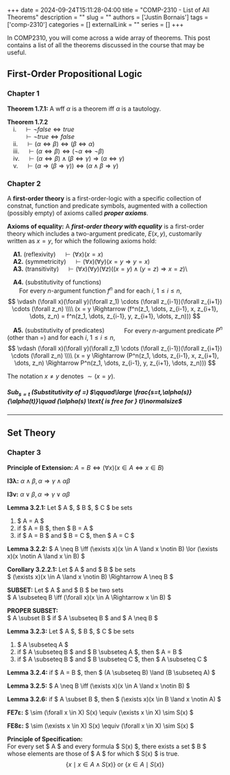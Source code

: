 +++ 
date = 2024-09-24T15:11:28-04:00
title = "COMP-2310 - List of All Theorems"
description = ""
slug = ""
authors = ['Justin Bornais']
tags = ['comp-2310']
categories = []
externalLink = ""
series = []
+++

<style>.line { padding: 0 1em; }</style>

In COMP2310, you will come across a wide array of theorems. This post contains a list of all the theorems discussed in the course that may be useful.

## First-Order Propositional Logic
### Chapter 1
**Theorem 1.7.1:** A wff $\alpha$ is a theorem iff $\alpha$ is a tautology.

**Theorem 1.7.2**\
<span class="line">i.</span> $\vdash \neg false \Leftrightarrow true$\
<span class="line">&nbsp;&nbsp;&nbsp;</span>$\vdash \neg true \Leftrightarrow false$\
<span class="line">ii.</span> $\vdash (\alpha \Leftrightarrow \beta) \Leftrightarrow (\beta \Leftrightarrow \alpha)$\
<span class="line">iii.</span> $\vdash (\alpha \Leftrightarrow \beta) \Leftrightarrow (\neg \alpha \Leftrightarrow \neg \beta)$\
<span class="line">iv.</span> $\vdash (\alpha \Leftrightarrow \beta) \land (\beta \Leftrightarrow \gamma) \Rightarrow (\alpha \Leftrightarrow \gamma)$\
<span class="line">v.</span> $\vdash (\alpha \Rightarrow (\beta \Rightarrow \gamma)) \Leftrightarrow (\alpha \land \beta \Rightarrow \gamma)$

### Chapter 2
A **first-order theory** is a first-order-logic with a specific collection of constnat, function and predicate symbols, augmented with a collection (possibly empty) of axioms called ***proper axioms***.

**Axioms of equality:** A ***first-order theory with equality*** is a first-order theory which includes a two-argument predicate, $E(x,y)$, customarily written as $x=y$, for which the following axioms hold:

<span class="line">**A1.** (reflexivity)</span> $\vdash (\forall x)(x = x)$\
<span class="line">**A2.** (symmetricity)</span> $\vdash (\forall x)(\forall y)(x = y \Rightarrow y = x)$\
<span class="line">**A3.** (transitivity)</span> $\vdash (\forall x)(\forall y)(\forall z)((x = y) \land (y = z) \Rightarrow x = z)$\

<span class="line">**A4.** (substitutivity of functions)</span>\
<span class="line"></span>For every $n$-argument function $f^n$ and for each $i$, $1 \leq i \leq n$, 
$$
\vdash (\forall x)(\forall y)(\forall z_1) \cdots (\forall z_{i-1})(\forall z_{i+1}) \cdots (\forall z_n) \\\\
(x = y \Rightarrow (f^n(z_1, \dots, z_{i-1}, x, z_{i+1}, \dots, z_n) = f^n(z_1, \dots, z_{i-1}, y, z_{i+1}, \dots, z_n)))
$$

<span class="line">**A5.** (substitutivity of predicates)</span>
<span class="line"></span>For every $n$-argument predicate $P^n$ (other than $=$) and for each $i$, $1 \leq i \leq n$, 
$$
\vdash (\forall x)(\forall y)(\forall z_1) \cdots (\forall z_{i-1})(\forall z_{i+1}) \cdots (\forall z_n) \\\\
(x = y \Rightarrow (P^n(z_1, \dots, z_{i-1}, x, z_{i+1}, \dots, z_n) \Rightarrow P^n(z_1, \dots, z_{i-1}, y, z_{i+1}, \dots, z_n)))
$$

The notation $x \neq y$ denotes $\sim (x = y)$.

##### **Sub**$_{s=t}$ (Substitutivity of $=$) $\qquad\large \frac{s=t,\alpha(s)}{\alpha(t)}\quad (\alpha(s) \text{ is free for } t)\normalsize$

--- 
## Set Theory
### Chapter 3

**Principle of Extension:** $A = B \iff (\forall x)(x \in A \iff x \in B)$

**I3λ:** $\alpha \land \beta, \alpha \Rightarrow \gamma \land \alpha \beta$

**I3ν:** $\alpha \lor \beta, \alpha \Rightarrow \gamma \lor \alpha \beta$

**Lemma 3.2.1:** Let $ A $, $ B $, $ C $ be sets
  1. $ A = A $
  2. if $ A = B $, then $ B = A $
  3. if $ A = B $ and $ B = C $, then $ A = C $

**Lemma 3.2.2:** $ A \neq B \iff (\exists x)(x \in A \land x \notin B) \lor (\exists x)(x \notin A \land x \in B) $

**Corollary 3.2.2.1:** Let $ A $ and $ B $ be sets  
$ (\exists x)(x \in A \land x \notin B) \Rightarrow A \neq B $

**SUBSET:** Let $ A $ and $ B $ be two sets  
$ A \subseteq B \iff (\forall x)(x \in A \Rightarrow x \in B) $

**PROPER SUBSET:**  
$ A \subset B $ if $ A \subseteq B $ and $ A \neq B $

**Lemma 3.2.3:** Let $ A $, $ B $, $ C $ be sets
  1. $ A \subseteq A $
  2. if $ A \subseteq B $ and $ B \subseteq A $, then $ A = B $
  3. if $ A \subseteq B $ and $ B \subseteq C $, then $ A \subseteq C $

**Lemma 3.2.4:** if $ A = B $, then $ (A \subseteq B) \land (B \subseteq A) $

**Lemma 3.2.5:** $ A \neq B \iff (\exists x)(x \in A \land x \notin B) $

**Lemma 3.2.6:** if $ A \subset B $, then $ (\exists x)(x \in B \land x \notin A) $

**FE7ε:** $ \sim (\forall x \in X) S(x) \equiv (\exists x \in X) \sim S(x) $

**FE8ε:** $ \sim (\exists x \in X) S(x) \equiv (\forall x \in X) \sim S(x) $

**Principle of Specification:**  
For every set $ A $ and every formula $ S(x) $, there exists a set $ B $ whose elements are those of $ A $ for which $ S(x) $ is true.
$$ \{x \mid x \in A \land S(x)\} \text{ or } \{x \in A \mid S(x)\} $$

